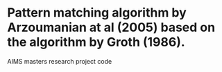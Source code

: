 # Pattern matching algorithm by Arzoumanian at al (2005) based on the algorithm by Groth (1986).
AIMS masters research project code

